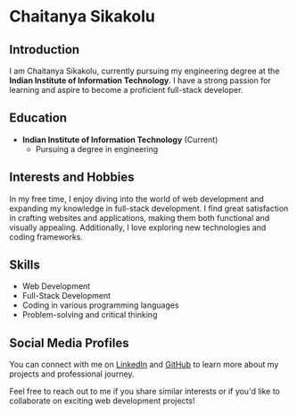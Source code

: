 # Chaitanya Sikakolu

## Introduction
I am Chaitanya Sikakolu, currently pursuing my engineering degree at the **Indian Institute of Information Technology**. I have a strong passion for learning and aspire to become a proficient full-stack developer.

## Education
- **Indian Institute of Information Technology** (Current)
  - Pursuing a degree in engineering

## Interests and Hobbies
In my free time, I enjoy diving into the world of web development and expanding my knowledge in full-stack development. I find great satisfaction in crafting websites and applications, making them both functional and visually appealing. Additionally, I love exploring new technologies and coding frameworks.

## Skills
- Web Development
- Full-Stack Development
- Coding in various programming languages
- Problem-solving and critical thinking

## Social Media Profiles
You can connect with me on [LinkedIn](https://www.linkedin.com/in/chaitanya-sikakolu/) and [GitHub](https://github.com/sikakoluchaitanya) to learn more about my projects and professional journey.

Feel free to reach out to me if you share similar interests or if you'd like to collaborate on exciting web development projects!

